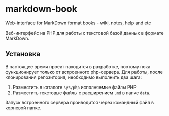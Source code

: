 # markdown-book
Web-interface for MarkDown format books - wiki, notes, help and etc

Веб-интерфейс на PHP для работы с текстовой базой данных в формате MarkDown.

## Установка
В настоящее время проект находится в разработке, поэтому пока функционирует только от встроенного php-сервера.
Для работы, после клонирования репозитория, необходимо выполнить два шага:
  1. Разместить в каталоге `sys/php` исполняемые файлы PHP
  2. Разместить текстовые файлы с расширением `.md` в папке `data`.
  
Запуск встроенного сервера проиводится через командный файл в корневой папке.
